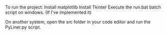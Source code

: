 To run the project:
  Install matplotlib
  Install Tkinter
Execute the run.bat batch script on windows. (If I've implemented it)

On another system, open the src folder in your code editor and run the PyLiner.py script.
